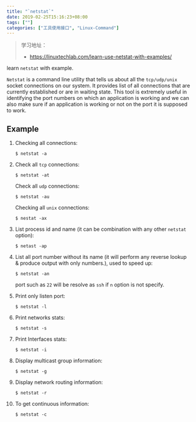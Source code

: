 ```yaml
---
title: "`netstat`"
date: 2019-02-25T15:16:23+08:00
tags: [""]
categories: ["工具使用接口", "Linux-Command"]
---
```


> 学习地址：
>
> - https://linuxtechlab.com/learn-use-netstat-with-examples/

learn `netstat` with example.


`Netstat` is a command line utility that tells us about all the `tcp/udp/unix `socket connections on our system. It provides list of all connections that are currently established or are in waiting state. This tool is extremely useful in identifying the port numbers on which an application is working and we can also make sure if an application is working or not on the port it is supposed to work.

## Example

1. Checking all connections:

   ```shell
   $ netstat -a
   ```

2. Check all `tcp` connections:

   ```shell
   $ netstat -at
   ```

   Check all `udp` connections:

   ```shell
   $ netstat -au
   ```

   Checking all `unix` connections:

   ```shell
   $ nestat -ax
   ```

3. List process id and name (it can be combination with any other `netstat` option):

   ```shell
   $ netast -ap
   ```

4. List all port number without its name (it will perform any reverse lookup & produce output with only numbers.), used to speed up:

   ```shell
   $ netstat -an
   ```

   port such as `22` will be resolve as `ssh` if `n` option is not specify.

5. Print only listen port:

   ```shell
   $ netstat -l
   ```

6. Print networks stats:

   ```shell
   $ netstat -s
   ```

7. Print Interfaces stats:

   ```shell
   $ netstat -i
   ```

8. Display multicast group information:

   ```shell
   $ netstat -g
   ```

9. Display network routing information:

   ```shell
   $ netstat -r
   ```

10. To get continuous information:

    ```shell
    $ netstat -c
    ```



